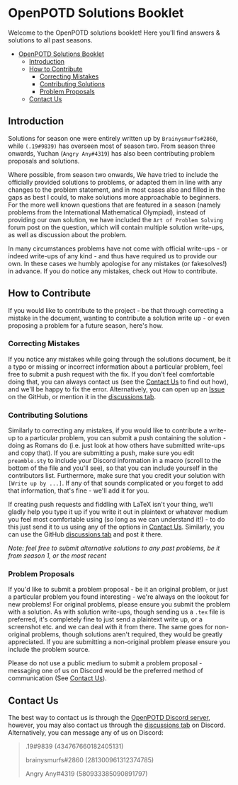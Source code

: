 # OpenPOTD Solutions Booklet

Welcome to the OpenPOTD solutions booklet! Here you'll find answers & solutions to all past seasons.

- [OpenPOTD Solutions Booklet](#openpotd-solutions-booklet)
  * [Introduction](#introduction)
  * [How to Contribute](#how-to-contribute)
    + [Correcting Mistakes](#correcting-mistakes)
    + [Contributing Solutions](#contributing-solutions)
    + [Problem Proposals](#problem-proposals)
  * [Contact Us](#contact-us)


## Introduction

Solutions for season one were entirely written up by `Brainysmurfs#2860`, while `(.19#9839)` has overseen most of season two. 
From season three onwards, Yuchan (`Angry Any#4319`) has also been contributing problem proposals and solutions. 

Where possible, from season two onwards, We have tried to include the officially provided solutions to problems, 
or adapted them in line with any changes to the problem statement, and in most cases also and filled in the gaps as best I could, 
to make solutions more approachable to beginners. 
For the more well known questions that are featured in a season (namely problems from the International Mathematical Olympiad), 
instead of providing our own solution, we have included the `Art of Problem Solving` forum post on the question, 
which will contain multiple solution write-ups, as well as discussion about the problem.

In many circumstances problems have not come with official write-ups - or indeed write-ups of any kind - 
and thus have required us to provide our own. In these cases we humbly apologise for any mistakes (or fakesolves!) in advance. 
If you do notice any mistakes, check out How to contribute.


## How to Contribute

If you would like to contribute to the project - be that through correcting a mistake in the document, 
wanting to contribute a solution write up - or even proposing a problem for a future season, here's how.

### Correcting Mistakes

If you notice any mistakes while going through the solutions document, be it a typo or missing or incorrect information about a particular problem, feel free to submit a push request with the fix. 
If you don't feel comfortable doing that, you can always contact us (see the [Contact Us](#contact-us) to find out how), 
and we'll be happy to fix the error. Alternatively, you can open up an [Issue](https://github.com/OpenPOTD/Solutions/issues) 
on the GitHub, or mention it in the [discussions tab](https://github.com/OpenPOTD/Solutions/discussions). 

### Contributing Solutions

Similarly to correcting any mistakes, if you would like to contribute a write-up to a particular problem, 
you can submit a push containing the solution - doing as Romans do (i.e. just look at how others have submitted write-ups and copy that). 
If you are submitting a push, make sure you edit `preamble.sty` to include your Discord information in a macro 
(scroll to the bottom of the file and you'll see), so that you can include yourself in the contributors list. 
Furthermore, make sure that you credit your solution with `[Write up by ...]`. 
If any of that sounds complicated or you forget to add that information, that's fine - we'll add it for you.

If creating push requests and fiddling with LaTeX isn't your thing, we'll gladly help you type it up
 if you write it out in plaintext or whatever medium you feel most comfortable using (so long as we can understand it!) - 
 to do this just send it to us using any of the options in [Contact Us](#contact-us). 
 Similarly, you can use the GitHub [discussions tab](https://github.com/OpenPOTD/Solutions/discussions) and post it there. 

_Note: feel free to submit alternative solutions to any past problems, be it from season 1, or the most recent_

### Problem Proposals 

If you'd like to submit a problem proposal - be it an original problem, or just a particular problem you found interesting - 
we're always on the lookout for new problems! For original problems, please ensure you submit the problem with a solution. 
As with solution write-ups, though sending us a `.tex` file is preferred, it's completely fine to just send a plaintext write up, or a screenshot etc. 
and we can deal with it from there. The same goes for non-original problems, though solutions aren't required, 
they would be greatly appreciated. If you are submitting a non-original problem please ensure you include the problem source. 

Please do not use a public medium to submit a problem proposal - messaging one of us on Discord would
 be the preferred method of communication (See [Contact Us](#contact-us)).


## Contact Us 

The best way to contact us is through the [OpenPOTD Discord server](https://discord.gg/GsPSSHdhPB), 
however, you may also contact us through the [discussions tab](https://github.com/OpenPOTD/Solutions/discussions) on Discord.
 Alternatively, you can message any of us on Discord:

> .19#9839 (434767660182405131)
>
> brainysmurfs#2860 (281300961312374785)
>
> Angry Any#4319 (580933385090891797)
